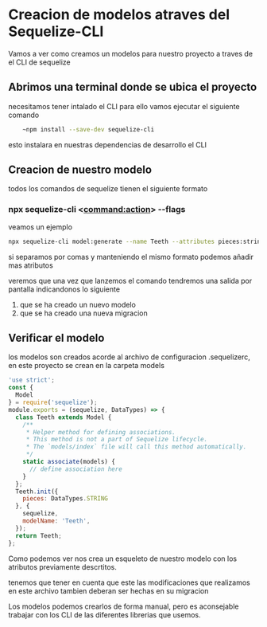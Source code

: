 # Creacion de modelos atraves del Sequelize-CLI
Vamos a ver como creamos un modelos para nuestro proyecto a traves de el CLI de sequelize

## Abrimos una terminal donde se ubica el proyecto

necesitamos tener intalado el CLI para ello vamos ejecutar el siguiente comando
```bash
    ~npm install --save-dev sequelize-cli
```
esto instalara en nuestras dependencias de desarrollo el CLI

## Creacion de nuestro modelo 

todos los comandos de sequelize tienen el siguiente formato 

### npx sequelize-cli <<command:action>> --flags

veamos un ejemplo 
```bash
npx sequelize-cli model:generate --name Teeth --attributes pieces:string
```
si separamos por comas y manteniendo el mismo formato podemos añadir mas atributos

veremos que una vez que lanzemos el comando tendremos una salida por pantalla indicandonos lo siguiente
1. que se ha creado un nuevo modelo
2. que se ha creado una nueva migracion

## Verificar el modelo

los modelos son creados acorde al archivo de configuracion .sequelizerc, en este proyecto se crean en la carpeta models

```javascript
'use strict';
const {
  Model
} = require('sequelize');
module.exports = (sequelize, DataTypes) => {
  class Teeth extends Model {
    /**
     * Helper method for defining associations.
     * This method is not a part of Sequelize lifecycle.
     * The `models/index` file will call this method automatically.
     */
    static associate(models) {
      // define association here
    }
  };
  Teeth.init({
    pieces: DataTypes.STRING
  }, {
    sequelize,
    modelName: 'Teeth',
  });
  return Teeth;
};
```

Como podemos ver nos crea un esqueleto de nuestro modelo con los atributos previamente descrtitos.

tenemos que tener en cuenta que este las modificaciones que realizamos en este archivo tambien deberan ser hechas en su migracion

Los modelos podemos crearlos de forma manual, pero es aconsejable trabajar con los CLI de las diferentes librerias que usemos.